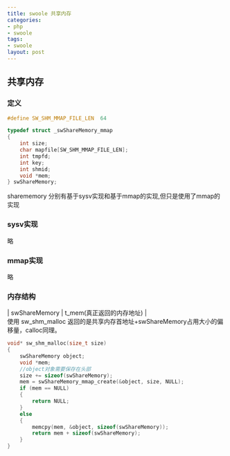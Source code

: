 ```yaml
---
title: swoole 共享内存
categories: 
- php
- swoole
tags:
- swoole
layout: post
---
```

## 共享内存

### 定义
```c
#define SW_SHM_MMAP_FILE_LEN  64

typedef struct _swShareMemory_mmap
{
    int size;
    char mapfile[SW_SHM_MMAP_FILE_LEN];
    int tmpfd;
    int key;
    int shmid;
    void *mem;
} swShareMemory;
```

sharememory 分别有基于sysv实现和基于mmap的实现,但只是使用了mmap的实现

### sysv实现
略
### mmap实现
略

### 内存结构

| swShareMemory | t_mem(真正返回的内存地址) |<br>
使用 sw_shm_malloc 返回的是共享内存首地址+swShareMemory占用大小的偏移量，calloc同理。

```c
void* sw_shm_malloc(size_t size)
{
    swShareMemory object;
    void *mem;
    //object对象需要保存在头部
    size += sizeof(swShareMemory);
    mem = swShareMemory_mmap_create(&object, size, NULL);
    if (mem == NULL)
    {
        return NULL;
    }
    else
    {
        memcpy(mem, &object, sizeof(swShareMemory));
        return mem + sizeof(swShareMemory); 
    }
}
```
